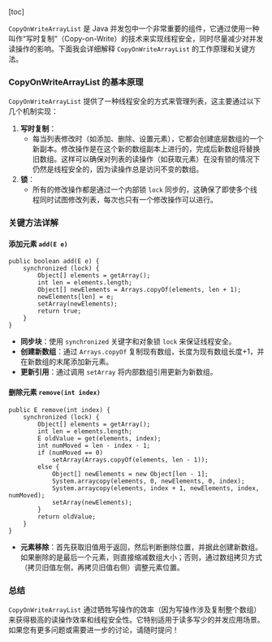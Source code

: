 [toc]

`CopyOnWriteArrayList` 是 Java 并发包中一个非常重要的组件，它通过使用一种叫作“写时复制”（Copy-on-Write）的技术来实现线程安全，同时尽量减少对并发读操作的影响。下面我会详细解释 `CopyOnWriteArrayList` 的工作原理和关键方法。

### CopyOnWriteArrayList 的基本原理

`CopyOnWriteArrayList` 提供了一种线程安全的方式来管理列表，这主要通过以下几个机制实现：

1. **写时复制**：
   - 每当列表修改时（如添加、删除、设置元素），它都会创建底层数组的一个新副本。修改操作是在这个新的数组副本上进行的，完成后新数组将替换旧数组。这样可以确保对列表的读操作（如获取元素）在没有锁的情况下仍然是线程安全的，因为读操作总是访问不变的数组。
2. **锁**：
   - 所有的修改操作都是通过一个内部锁 `lock` 同步的，这确保了即使多个线程同时试图修改列表，每次也只有一个修改操作可以进行。

### 关键方法详解

#### 添加元素 `add(E e)`

```
public boolean add(E e) {
    synchronized (lock) {
        Object[] elements = getArray();
        int len = elements.length;
        Object[] newElements = Arrays.copyOf(elements, len + 1);
        newElements[len] = e;
        setArray(newElements);
        return true;
    }
}
```

- **同步块**：使用 `synchronized` 关键字和对象锁 `lock` 来保证线程安全。
- **创建新数组**：通过 `Arrays.copyOf` 复制现有数组，长度为现有数组长度+1，并在新数组的末尾添加新元素。
- **更新引用**：通过调用 `setArray` 将内部数组引用更新为新数组。

#### 删除元素 `remove(int index)`

```
public E remove(int index) {
    synchronized (lock) {
        Object[] elements = getArray();
        int len = elements.length;
        E oldValue = get(elements, index);
        int numMoved = len - index - 1;
        if (numMoved == 0)
            setArray(Arrays.copyOf(elements, len - 1));
        else {
            Object[] newElements = new Object[len - 1];
            System.arraycopy(elements, 0, newElements, 0, index);
            System.arraycopy(elements, index + 1, newElements, index, numMoved);
            setArray(newElements);
        }
        return oldValue;
    }
}
```

- **元素移除**：首先获取旧值用于返回，然后判断删除位置，并据此创建新数组。如果删除的是最后一个元素，则直接缩减数组大小；否则，通过数组拷贝方式（拷贝旧值左侧，再拷贝旧值右侧）调整元素位置。

### 总结

`CopyOnWriteArrayList` 通过牺牲写操作的效率（因为写操作涉及复制整个数组）来获得极高的读操作效率和线程安全性。它特别适用于读多写少的并发应用场景。如果您有更多问题或需要进一步的讨论，请随时提问！